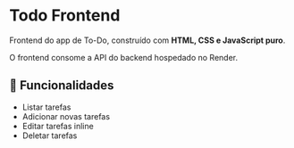 # Todo Frontend

Frontend do app de To-Do, construído com **HTML, CSS e JavaScript puro**.

O frontend consome a API do backend hospedado no Render.

## 🚀 Funcionalidades

- Listar tarefas
- Adicionar novas tarefas
- Editar tarefas inline
- Deletar tarefas
